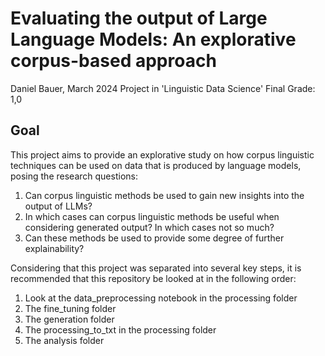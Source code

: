 # Evaluating the output of Large Language Models: An explorative corpus-based approach
Daniel Bauer, March 2024
Project in 'Linguistic Data Science'
Final Grade: 1,0

## Goal
This project aims to provide an explorative study on how corpus linguistic techniques can be used on data that is produced by language models, posing the research questions:
1. Can corpus linguistic methods be used to gain new insights into the output of LLMs?
2. In which cases can corpus linguistic methods be useful when considering generated output? In which cases not
so much?
3. Can these methods be used to provide some degree of further explainability?

Considering that this project was separated into several key steps, it is recommended that this repository be looked at in the following order:

1. Look at the data_preprocessing notebook in the processing folder
2. The fine_tuning folder
3. The generation folder
4. The processing_to_txt in the processing folder
5. The analysis folder
